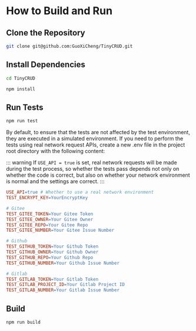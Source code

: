 # How to Build and Run

## Clone the Repository

```bash
git clone git@github.com:GuoXiCheng/TinyCRUD.git
```

## Install Dependencies

```bash
cd TinyCRUD

npm install
```

## Run Tests

```bash
npm run test
```

By default, to ensure that the tests are not affected by the test environment, they are executed in a simulated environment. If you need to perform the tests using real network request APIs, create a new .env file in the project root directory with the following content:

::: warning
If `USE_API = true` is set, real network requests will be made during the test process, so whether the tests pass depends not only on whether the code is correct, but also on whether your network environment is normal and the settings are correct.
:::

```makefile
USE_API=true # Whether to use a real network environment
TEST_ENCRYPT_KEY=YourEncryptKey

# Gitee
TEST_GITEE_TOKEN=Your Gitee Token
TEST_GITEE_OWNER=Your Gitee Owner
TEST_GITEE_REPO=Your Gitee Repo
TEST_GITEE_NUMBER=Your Gitee Issue Number

# Github
TEST_GITHUB_TOKEN=Your Github Token
TEST_GITHUB_OWNER=Your Github Owner
TEST_GITHUB_REPO=Your Github Repo
TEST_GITHUB_NUMBER=Your Github Issue Number

# Gitlab
TEST_GITLAB_TOKEN=Your Gitlab Token
TEST_GITLAB_PROJECT_ID=Your Gitlab Project ID
TEST_GITLAB_NUMBER=Your Gitlab Issue Number
```

## Build

```bash
npm run build
```
